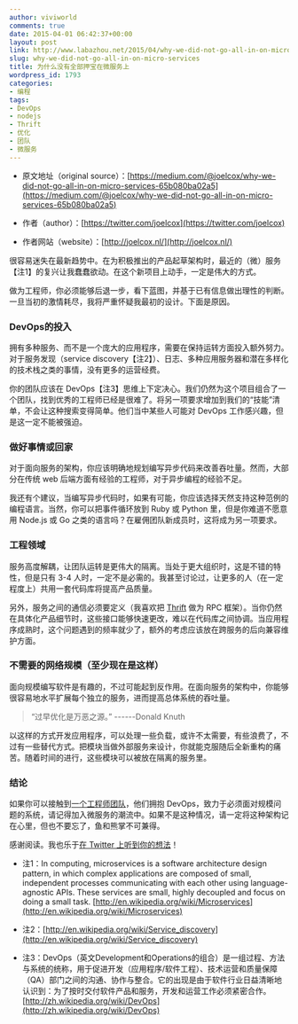 ```yaml
---
author: viviworld
comments: true
date: 2015-04-01 06:42:37+00:00
layout: post
link: http://www.labazhou.net/2015/04/why-we-did-not-go-all-in-on-micro-services/
slug: why-we-did-not-go-all-in-on-micro-services
title: 为什么没有全部押宝在微服务上
wordpress_id: 1793
categories:
- 编程
tags:
- DevOps
- nodejs
- Thrift
- 优化
- 团队
- 微服务
---
```



	
  * 原文地址（original source）：[https://medium.com/@joelcox/why-we-did-not-go-all-in-on-micro-services-65b080ba02a5](https://medium.com/@joelcox/why-we-did-not-go-all-in-on-micro-services-65b080ba02a5)

	
  * 作者（author）：[https://twitter.com/joelcox](https://twitter.com/joelcox)

	
  * 作者网站（website）：[http://joelcox.nl/](http://joelcox.nl/)


很容易迷失在最新趋势中。在为积极推出的产品起草架构时，最近的（微）服务【注1】的复兴让我蠢蠢欲动。在这个新项目上动手，一定是伟大的方式。

做为工程师，你必须能够后退一步，看下蓝图，并基于已有信息做出理性的判断。一旦当初的激情耗尽，我将严重怀疑我最初的设计。下面是原因。


### DevOps的投入


拥有多种服务、而不是一个庞大的应用程序，需要在保持运转方面投入额外努力。对于服务发现（service discovery【注2】）、日志、多种应用服务器和潜在多样化的技术栈之类的事情，没有更多的运营经费。

你的团队应该在 DevOps【注3】思维上下定决心。我们仍然为这个项目组合了一个团队，找到优秀的工程师已经是很难了。将另一项要求增加到我们的“技能”清单，不会让这种搜索变得简单。他们当中某些人可能对 DevOps 工作感兴趣，但是这一定不能被强迫。


### 做好事情或回家


对于面向服务的架构，你应该明确地规划编写异步代码来改善吞吐量。然而，大部分在传统 web 后端方面有经验的工程师，对于异步编程的经验不足。

我还有个建议，当编写异步代码时，如果有可能，你应该选择天然支持这种范例的编程语言。当然，你可以把事件循环放到 Ruby 或 Python 里，但是你难道不愿意用 Node.js 或 Go 之类的语言吗？在雇佣团队新成员时，这将成为另一项要求。


### 工程领域


服务高度解耦，让团队运转是更伟大的隔离。当处于更大组织时，这是不错的特性，但是只有 3-4 人时，一定不是必需的。我甚至讨论过，让更多的人（在一定程度上）共用一套代码库将提高产品质量。

另外，服务之间的通信必须要定义（我喜欢把 [Thrift](https://thrift.apache.org/) 做为 RPC 框架）。当你仍然在具体化产品细节时，这些接口能够快速更改，难以在代码库之间协调。当应用程序成熟时，这个问题遇到的频率就少了，额外的考虑应该放在跨服务的后向兼容维护方面。


### 不需要的网络规模（至少现在是这样）


面向规模编写软件是有趣的，不过可能起到反作用。在面向服务的架构中，你能够很容易地水平扩展每个独立的服务，进而提高总体系统的吞吐量。


<blockquote>“过早优化是万恶之源。” ------Donald Knuth</blockquote>


以这样的方式开发应用程序，可以处理一些负载，或许不太需要，有些浪费了，不过有一些替代方式。把模块当做外部服务来设计，你就能克服随后全新重构的痛苦。随着时间的进行，这些模块可以被放在隔离的服务里。


### 结论


如果你可以接触到[一个工程师团队](http://www.labazhou.net/2015/01/hidden-costs-that-engineers-ignore/)，他们拥抱 DevOps，致力于必须面对规模问题的系统，请记得加入微服务的潮流中。如果不是这种情况，请一定将这种架构记在心里，但也不要忘了，鱼和熊掌不可兼得。

感谢阅读。我也乐于[在 Twitter 上听到你的想法](https://twitter.com/joelcox)！



	
  * 注1：In computing, microservices is a software architecture design pattern, in which complex applications are composed of small, independent processes communicating with each other using language-agnostic APIs. These services are small, highly decoupled and focus on doing a small task. [http://en.wikipedia.org/wiki/Microservices](http://en.wikipedia.org/wiki/Microservices)

	
  * 注2：[http://en.wikipedia.org/wiki/Service_discovery](http://en.wikipedia.org/wiki/Service_discovery)

	
  * 注3：DevOps（英文Development和Operations的组合）是一组过程、方法与系统的统称，用于促进开发（应用程序/软件工程）、技术运营和质量保障（QA）部门之间的沟通、协作与整合。它的出现是由于软件行业日益清晰地认识到：为了按时交付软件产品和服务，开发和运营工作必须紧密合作。[http://zh.wikipedia.org/wiki/DevOps](http://zh.wikipedia.org/wiki/DevOps)


